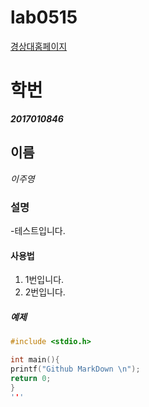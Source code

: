 # lab0515

[경상대홈페이지](http://gnu.ac.kr,"경상대학교")

# 학번
**_2017010846_**

## 이름
_이주영_

### 설명
-테스트입니다.

#### 사용법
1. 1번입니다.
2. 2번입니다.

##### 예제
```C
#include <stdio.h>

int main(){
printf("Github MarkDown \n");
return 0;
}
'''
